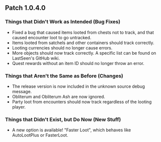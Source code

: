 ## Patch 1.0.4.0
### Things that Didn't Work as Intended (Bug Fixes)
- Fixed a bug that caused items looted from chests not to track, and that caused encounter loot to go untracked.
- Items looted from satchels and other containers should track correctly.
- Looting currencies should no longer cause errors.
- More objects should now track correctly. A specific list can be found on LastSeen's GitHub wiki.
- Quest rewards without an item ID should no longer throw an error.

### Things that Aren't the Same as Before (Changes)
- The release version is now included in the unknown source debug message.
- Obliterum and Obliterum Ash are now ignored.
- Party loot from encounters should now track regardless of the looting player.

### Things that Didn't Exist, but Do Now (New Stuff)
- A new option is available! "Faster Loot", which behaves like AutoLootPlus or FasterLoot.